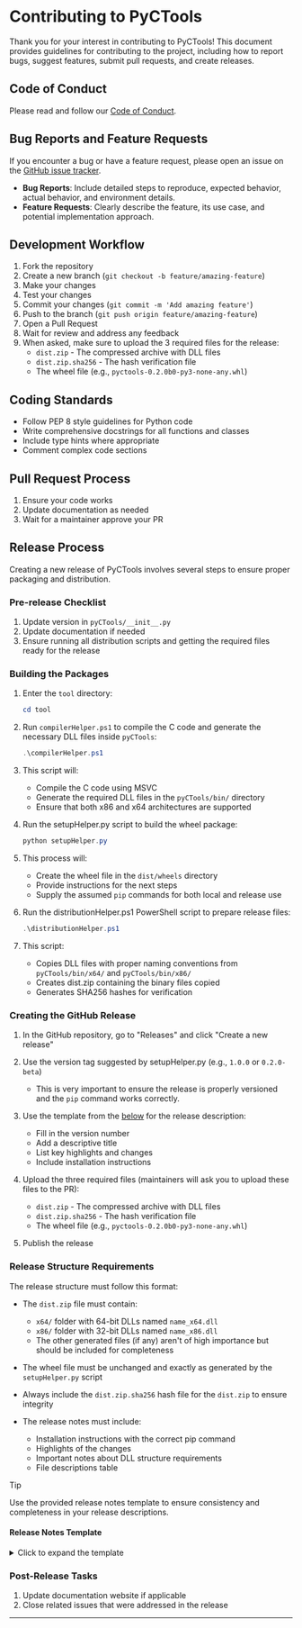 # Contributing to PyCTools

Thank you for your interest in contributing to PyCTools! This document provides guidelines for contributing to the project, including how to report bugs, suggest features, submit pull requests, and create releases.

## Code of Conduct

Please read and follow our [Code of Conduct](CODE_OF_CONDUCT.md).

## Bug Reports and Feature Requests

If you encounter a bug or have a feature request, please open an issue on the [GitHub issue tracker](https://github.com/DefinetlyNotAI/PyCTools/issues).

- **Bug Reports**: Include detailed steps to reproduce, expected behavior, actual behavior, and environment details.
- **Feature Requests**: Clearly describe the feature, its use case, and potential implementation approach.

## Development Workflow

1. Fork the repository
2. Create a new branch (`git checkout -b feature/amazing-feature`)
3. Make your changes
4. Test your changes
5. Commit your changes (`git commit -m 'Add amazing feature'`)
6. Push to the branch (`git push origin feature/amazing-feature`)
7. Open a Pull Request
8. Wait for review and address any feedback
9. When asked, make sure to upload the 3 required files for the release:
   - `dist.zip` - The compressed archive with DLL files
   - `dist.zip.sha256` - The hash verification file
   - The wheel file (e.g., `pyctools-0.2.0b0-py3-none-any.whl`)

## Coding Standards

- Follow PEP 8 style guidelines for Python code
- Write comprehensive docstrings for all functions and classes
- Include type hints where appropriate
- Comment complex code sections

## Pull Request Process

1. Ensure your code works
2. Update documentation as needed
3. Wait for a maintainer approve your PR

## Release Process

Creating a new release of PyCTools involves several steps to ensure proper packaging and distribution.

### Pre-release Checklist

1. Update version in `pyCTools/__init__.py`
2. Update documentation if needed
3. Ensure running all distribution scripts and getting the required files ready for the release

### Building the Packages

1. Enter the `tool` directory:
   ```powershell
   cd tool
   ```

2. Run `compilerHelper.ps1` to compile the C code and generate the necessary DLL files inside `pyCTools`:
   ```powershell
   .\compilerHelper.ps1
   ```

3. This script will:
   - Compile the C code using MSVC
   - Generate the required DLL files in the `pyCTools/bin/` directory
   - Ensure that both x86 and x64 architectures are supported

4. Run the setupHelper.py script to build the wheel package:
   ```powershell
   python setupHelper.py
   ```

5. This process will:
   - Create the wheel file in the `dist/wheels` directory
   - Provide instructions for the next steps
   - Supply the assumed `pip` commands for both local and release use

6. Run the distributionHelper.ps1 PowerShell script to prepare release files:
   ```powershell
   .\distributionHelper.ps1
   ```

7. This script:
   - Copies DLL files with proper naming conventions from `pyCTools/bin/x64/` and `pyCTools/bin/x86/`
   - Creates dist.zip containing the binary files copied
   - Generates SHA256 hashes for verification

### Creating the GitHub Release

1. In the GitHub repository, go to "Releases" and click "Create a new release"

2. Use the version tag suggested by setupHelper.py (e.g., `1.0.0` or `0.2.0-beta`)
   - This is very important to ensure the release is properly versioned and the `pip` command works correctly.

3. Use the template from the [below](#release-notes-template) for the release description:
   - Fill in the version number
   - Add a descriptive title
   - List key highlights and changes
   - Include installation instructions

4. Upload the three required files (maintainers will ask you to upload these files to the PR):
   - `dist.zip` - The compressed archive with DLL files
   - `dist.zip.sha256` - The hash verification file
   - The wheel file (e.g., `pyctools-0.2.0b0-py3-none-any.whl`)

5. Publish the release

### Release Structure Requirements

The release structure must follow this format:

- The `dist.zip` file must contain:
  - `x64/` folder with 64-bit DLLs named `name_x64.dll`
  - `x86/` folder with 32-bit DLLs named `name_x86.dll`
  - The other generated files (if any) aren't of high importance but should be included for completeness
- The wheel file must be unchanged and exactly as generated by the `setupHelper.py` script
- Always include the `dist.zip.sha256` hash file for the `dist.zip` to ensure integrity

- The release notes must include:
  - Installation instructions with the correct pip command
  - Highlights of the changes
  - Important notes about DLL structure requirements
  - File descriptions table

> [!TIP]
> Use the provided release notes template to ensure consistency and completeness in your release descriptions.

#### Release Notes Template

<details>
<summary>Click to expand the template</summary>

```md
# **pyCTools Release - {RELEASE_TITLE}**

---

### Installation of v{VERSION}
Here is the pip command:

\`\`\`
pip install https://github.com/DefinetlyNotAI/PyCTools/releases/download/{TAG_NAME}/{WHEEL_FILENAME}
\`\`\`

---

{RELEASE_DESCRIPTION}

**Highlights:**

* **{HIGHLIGHT_1}:** {HIGHLIGHT_1_DESCRIPTION}
* **{HIGHLIGHT_2}:** {HIGHLIGHT_2_DESCRIPTION}
* **{HIGHLIGHT_3}:** {HIGHLIGHT_3_DESCRIPTION}
* **{HIGHLIGHT_4}:** {HIGHLIGHT_4_DESCRIPTION}
* **{HIGHLIGHT_5}:** {HIGHLIGHT_5_DESCRIPTION}

{ADDITIONAL_NOTES}

---

> [!IMPORTANT]
> ## Attached will be a ZIP file that contains the built DLL's required by the python scripts,
> YOU MUST keep the DLL structure the same: `dist/{architecture_type}/{name}_{architecture_type}.dll`
>
> You will still find the other generated files if you want to play around with them, attached is also the ZIP's hash if you want to check the validity
>
> This supports Windows - both the `x86` (32-bit) and `x64` (64-bit) architecture, and the python wrappers also auto-detect the required architecture to use for your system, so as long as the dist is available, all is good
>
> You can place the `dist` folder in the same directory as the Python library.

> [!TIP]
> You can also just run the [`tool/compilerHelper.ps1`](https://github.com/DefinetlyNotAI/PyCTools/blob/main/tool/compilerHelper.ps1) tool where as long as you have the `cl.exe` from Microsoft Visual Studio `MSVC` toolchain.
>
> You can just check the source code of the `ps1` tool for the paths it checks for the files!

---

| File Name          | Description                                          | Notes                                                                 |
|--------------------|------------------------------------------------------|-----------------------------------------------------------------------|
| `dist.zip`         | Compressed archive containing required binaries      | Uses ZIP compression. Contains all DLLs needed for the Python wrapper |
| `dist.zip.sha256`  | SHA-256 hash file for verifying `dist.zip` integrity | Ensure file hasn't been tampered with or corrupted                    |
| `{WHEEL_FILENAME}` | WHL File for pip to install the library              | Allows easy pip installation                                          |

---

**Full Changelog**: https://github.com/DefinetlyNotAI/PyCTools/compare/{PREVIOUS_TAG}...{TAG_NAME}
```

</details>

### Post-Release Tasks

1. Update documentation website if applicable
2. Close related issues that were addressed in the release

---
